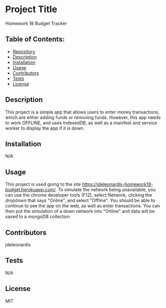 


# Project Title
Homework 18 Budget Tracker

## Table of Contents:
- [Repository](#Repository)
- [Description](#Description)
- [Installation](#Installation)
- [Usage](#Usage)
- [Contributors](#Contributors)
- [Tests](#Tests)
- [License](#License)

## Description
This project is a simple app that allows users to enter money transactions, which are either adding funds or removing funds.  However, this app needs to work OFFLINE, and uses IndexedDB, as well as a manifest and service worker to display the app if it is down.

## Installation
N/A

## Usage
This project is used going to the site https://jdeleonardis-homework18-budget.herokuapp.com/.  To simulate the network being unavailable, you can use the chrome developer tools (F12), select Network, clicking the dropdown that says "Online", and select "Offline".  You should be able to continue to see the app on the web, as well as enter transactions.  You can then put the simulation of a down network into "Online" and data will be saved to a mongoDB collection

## Contributors
jdeleonardis

## Tests
N/A

## License
MIT

